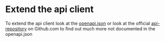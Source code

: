 # Extend the api client
To extend the api client look at the [openapi.json](https://docs.discourse.org/openapi.json) 
or look at the official [api-repository](https://github.com/discourse/discourse_api) on Github.com to find out much more not documented in the openapi.json